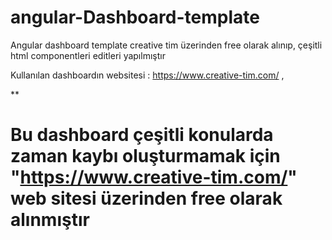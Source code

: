 # angular-Dashboard-template
Angular dashboard template creative tim üzerinden free olarak alınıp, çeşitli html componentleri editleri yapılmıştır


Kullanılan dashboardın websitesi : https://www.creative-tim.com/ ,


** 
# Bu dashboard çeşitli konularda zaman kaybı oluşturmamak için "https://www.creative-tim.com/" web sitesi üzerinden free olarak alınmıştır
